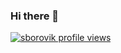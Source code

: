 ### Hi there 👋
[![sborovik profile views](https://u8views.com/api/v1/github/profiles/43894630/views/day-week-month-total-count.svg)](https://u8views.com/github/sborovik)
